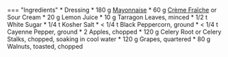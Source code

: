 === "Ingredients"
    * Dressing
        * 180 g [Mayonnaise](../sauces/mayonnaise/mayonnaise.md)
        * 60 g [Crème Fraîche](../sauces/creme-fraiche.md) or Sour Cream
        * 20 g Lemon Juice
        * 10 g Tarragon Leaves, minced
        * 1/2 t White Sugar
        * 1/4 t Kosher Salt
        * < 1/4 t Black Peppercorn, ground
        * < 1/4 t Cayenne Pepper, ground
    * 2 Apples, chopped
    * 120 g Celery Root or Celery Stalks, chopped, soaking in cool water
    * 120 g Grapes, quartered
    * 80 g Walnuts, toasted, chopped

[^1]:
    Mitzewich, John. ["A Waldorf Salad by Any Other Name"](https://foodwishes.blogspot.com/2015/10/a-waldorf-salad-by-any-other-name.html) *Food Wishes.* 29 October 2015.
